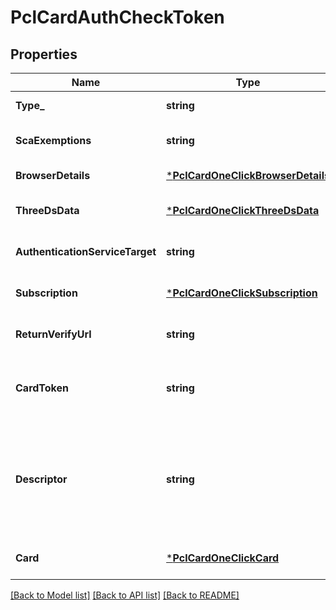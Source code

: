 # PclCardAuthCheckToken

## Properties
Name | Type | Description | Notes
------------ | ------------- | ------------- | -------------
**Type_** | **string** | Type of transaction | [default to null]
**ScaExemptions** | **string** |  | [optional] [default to null]
**BrowserDetails** | [***PclCardOneClickBrowserDetails**](PCL_CARDOneClick_browserDetails.md) |  | [default to null]
**ThreeDsData** | [***PclCardOneClickThreeDsData**](PCL_CARDOneClick_threeDsData.md) |  | [optional] [default to null]
**AuthenticationServiceTarget** | **string** |  | [optional] [default to null]
**Subscription** | [***PclCardOneClickSubscription**](PCL_CARDOneClick_subscription.md) |  | [optional] [default to null]
**ReturnVerifyUrl** | **string** | Return URL after 3DS authentiaction | [optional] [default to null]
**CardToken** | **string** | Card token created in the process of saving credit card | [default to null]
**Descriptor** | **string** | Text that will appear on customer Bank Statement. Can be used only for Credit Card payments. | [default to null]
**Card** | [***PclCardOneClickCard**](PCL_CARDOneClick_card.md) |  | [optional] [default to null]

[[Back to Model list]](../README.md#documentation-for-models) [[Back to API list]](../README.md#documentation-for-api-endpoints) [[Back to README]](../README.md)

